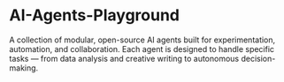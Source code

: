 # AI-Agents-Playground
A collection of modular, open-source AI agents built for experimentation, automation, and collaboration.   Each agent is designed to handle specific tasks — from data analysis and creative writing to autonomous decision-making.  
